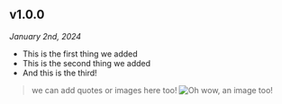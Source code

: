 ## v1.0.0
*January 2nd, 2024*
- This is the first thing we added
- This is the second thing we added
- And this is the third!
> we can add quotes or images here too!
![Oh wow, an image too!](https://5e.tools/img/bestiary/MM/Red%20Dragon.webp)